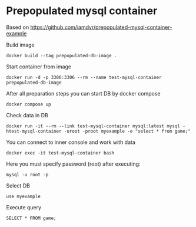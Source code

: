 Prepopulated mysql container
============================

Based on https://github.com/iamdvr/prepopulated-mysql-container-example

Build image
```
docker build --tag prepopulated-db-image .
```

Start container from image
```
docker run -d -p 3306:3306 --rm --name test-mysql-container prepopulated-db-image
```

After all preparation steps you can start DB by docker compose
```
docker compose up
```

Check data in DB
```
docker run -it --rm --link test-mysql-container mysql:latest mysql -htest-mysql-container -uroot -proot myexample -e "select * from game;"
```

You can connect to inner console and work with data
```
docker exec -it test-mysql-container bash
```

Here you must specify password (root) after executing:
```
mysql -u root -p
```

Select DB
```
use myexample
```

Execute query
```
SELECT * FROM game;
```

